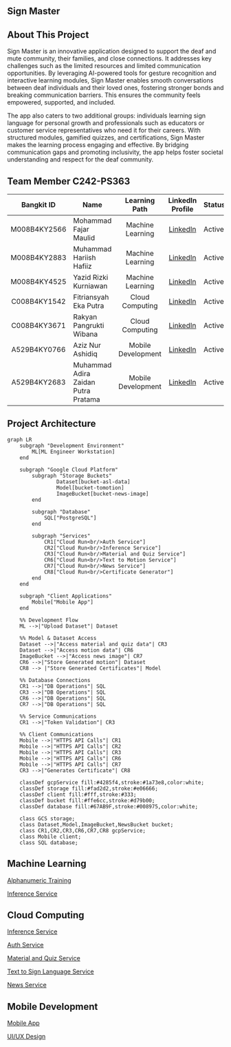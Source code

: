 ## Sign Master

## About This Project
Sign Master is an innovative application designed to support the deaf and mute community, their families, and close connections. It addresses key challenges such as the limited resources and limited communication opportunities. By leveraging AI-powered tools for gesture recognition and interactive learning modules, Sign Master enables smooth conversations between deaf individuals and their loved ones, fostering stronger bonds and breaking communication barriers. This ensures the community feels empowered, supported, and included.

The app also caters to two additional groups: individuals learning sign language for personal growth and professionals such as educators or customer service representatives who need it for their careers. With structured modules, gamified quizzes, and certifications, Sign Master makes the learning process engaging and effective. By bridging communication gaps and promoting inclusivity, the app helps foster societal understanding and respect for the deaf community.

## Team Member C242-PS363
<div align="center">

| Bangkit ID | Name | Learning Path | LinkedIn Profile | Status |
|:----------:|------|:------------:|:-------:|------------------|
| M008B4KY2566 | Mohammad Fajar Maulid | Machine Learning | [LinkedIn](https://www.linkedin.com/in/fajar-maulid-2665b81b1/) | Active |
| M008B4KY2883 | Muhammad Hariish Hafiiz | Machine Learning | [LinkedIn](https://www.linkedin.com/in/muhammad-hariish-hafiiz-84b15b2a5/) | Active |
| M008B4KY4525 | Yazid Rizki Kurniawan | Machine Learning | [LinkedIn](https://www.linkedin.com/in/yazid-rizki-kurniawan-521237154/) | Active |
| C008B4KY1542 | Fitriansyah Eka Putra | Cloud Computing | [LinkedIn](https://www.linkedin.com/in/fitriansyah-eka-putra-417049199/) | Active |
| C008B4KY3671 | Rakyan Pangrukti Wibana | Cloud Computing | [LinkedIn](https://www.linkedin.com/in/rakyanwibana/) | Active |
| A529B4KY0766 | Aziz Nur Ashidiq | Mobile Development | [LinkedIn](https://www.linkedin.com/in/aziz-nur-ashidiq-466b39218/) | Active |
| A529B4KY2683 | Muhammad Adira Zaidan Putra Pratama | Mobile Development | [LinkedIn](https://www.linkedin.com/in/adira-zaidan-b457082b5/) | Active |

</div>

 ## Project Architecture 
```mermaid
graph LR
    subgraph "Development Environment"
        ML[ML Engineer Workstation]
    end

    subgraph "Google Cloud Platform"
        subgraph "Storage Buckets"
                Dataset[bucket-asl-data]
                Model[bucket-tomotion]
                ImageBucket[bucket-news-image]
        end

        subgraph "Database"
            SQL["PostgreSQL"]
        end

        subgraph "Services"
            CR1["Cloud Run<br/>Auth Service"]
            CR2["Cloud Run<br/>Inference Service"]
            CR3["Cloud Run<br/>Material and Quiz Service"]
            CR6["Cloud Run<br/>Text to Motion Service"]
            CR7["Cloud Run<br/>News Service"]
            CR8["Cloud Run<br/>Certificate Generator"]
        end
    end

    subgraph "Client Applications"
        Mobile["Mobile App"]
    end

    %% Development Flow
    ML -->|"Upload Dataset"| Dataset
    
    %% Model & Dataset Access
    Dataset -->|"Access material and quiz data"| CR3
    Dataset -->|"Access motion data"| CR6
    ImageBucket -->|"Access news image"| CR7
    CR6 -->|"Store Generated motion"| Dataset
    CR8 --> |"Store Generated Certificates"| Model

    %% Database Connections
    CR1 -->|"DB Operations"| SQL
    CR3 -->|"DB Operations"| SQL
    CR6 -->|"DB Operations"| SQL
    CR7 -->|"DB Operations"| SQL

    %% Service Communications
    CR1 -->|"Token Validation"| CR3

    %% Client Communications
    Mobile -->|"HTTPS API Calls"| CR1
    Mobile -->|"HTTPS API Calls"| CR2
    Mobile -->|"HTTPS API Calls"| CR3
    Mobile -->|"HTTPS API Calls"| CR6
    Mobile -->|"HTTPS API Calls"| CR7
    CR3 -->|"Generates Certificate"| CR8

    classDef gcpService fill:#4285f4,stroke:#1a73e8,color:white;
    classDef storage fill:#fad2d2,stroke:#e06666;
    classDef client fill:#fff,stroke:#333;
    classDef bucket fill:#ffe6cc,stroke:#d79b00;
    classDef database fill:#67AB9F,stroke:#008975,color:white;

    class GCS storage;
    class Dataset,Model,ImageBucket,NewsBucket bucket;
    class CR1,CR2,CR3,CR6,CR7,CR8 gcpService;
    class Mobile client;
    class SQL database;
```

## Machine Learning
[Alphanumeric Training](https://github.com/Bangkit-Capstone-Project-C242-PS363/ML-Alphanumeric.git)

[Inference Service](https://github.com/Bangkit-Capstone-Project-C242-PS363/service-toMotion.git)

## Cloud Computing
[Inference Service](https://github.com/Bangkit-Capstone-Project-C242-PS363/inference-model.git)

[Auth Service](https://github.com/Bangkit-Capstone-Project-C242-PS363/service-auth.git)

[Material and Quiz Service](https://github.com/Bangkit-Capstone-Project-C242-PS363/service-material-quiz)

[Text to Sign Language Service](https://github.com/Bangkit-Capstone-Project-C242-PS363/service-toMotion.git)

[News Service](https://github.com/Bangkit-Capstone-Project-C242-PS363/service-news)


## Mobile Development
[Mobile App](https://github.com/Bangkit-Capstone-Project-C242-PS363/bismillah.git)

[UI/UX Design](https://www.figma.com/design/CHL6bVhMl2UWoUDLtU8Biz/UI-Bisu-Language)
